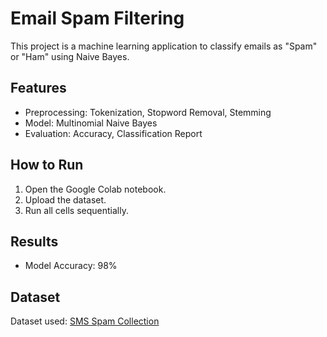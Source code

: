 # Email Spam Filtering

This project is a machine learning application to classify emails as "Spam" or "Ham" using Naive Bayes.

## Features
- Preprocessing: Tokenization, Stopword Removal, Stemming
- Model: Multinomial Naive Bayes
- Evaluation: Accuracy, Classification Report

## How to Run
1. Open the Google Colab notebook.
2. Upload the dataset.
3. Run all cells sequentially.

## Results
- Model Accuracy: 98% 

## Dataset
Dataset used: [SMS Spam Collection](https://www.kaggle.com/uciml/sms-spam-collection-dataset)
